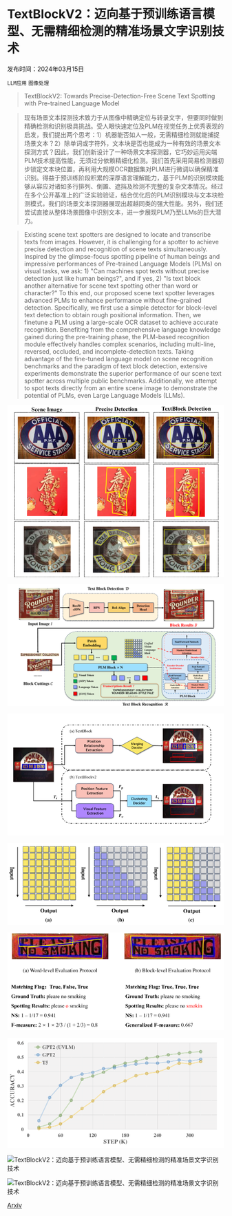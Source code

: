 # TextBlockV2：迈向基于预训练语言模型、无需精细检测的精准场景文字识别技术

发布时间：2024年03月15日

`LLM应用` `图像处理`

> TextBlockV2: Towards Precise-Detection-Free Scene Text Spotting with Pre-trained Language Model

> 现有场景文本探测技术致力于从图像中精确定位与转录文字，但要同时做到精确检测和识别极具挑战。受人眼快速定位及PLM在视觉任务上优秀表现的启发，我们提出两个思考：1）机器能否如人一般，无需精细检测就能捕捉场景文本？2）除单词或字符外，文本块是否也能成为一种有效的场景文本探测方式？因此，我们创新设计了一种场景文本探测器，它巧妙运用尖端PLM技术提高性能，无须过分依赖精细化检测。我们首先采用简易检测器初步锁定文本块位置，再利用大规模OCR数据集对PLM进行微调以确保精准识别。得益于预训练阶段积累的深厚语言理解能力，基于PLM的识别模块能够从容应对诸如多行排列、倒置、遮挡及检测不完整的复杂文本情况。经过在多个公开基准上的广泛实验验证，结合优化后的PLM识别模块与文本块检测模式，我们的场景文本探测器展现出超越同类的强大性能。另外，我们还尝试直接从整体场景图像中识别文本，进一步展现PLM乃至LLMs的巨大潜力。

> Existing scene text spotters are designed to locate and transcribe texts from images. However, it is challenging for a spotter to achieve precise detection and recognition of scene texts simultaneously. Inspired by the glimpse-focus spotting pipeline of human beings and impressive performances of Pre-trained Language Models (PLMs) on visual tasks, we ask: 1) "Can machines spot texts without precise detection just like human beings?", and if yes, 2) "Is text block another alternative for scene text spotting other than word or character?" To this end, our proposed scene text spotter leverages advanced PLMs to enhance performance without fine-grained detection. Specifically, we first use a simple detector for block-level text detection to obtain rough positional information. Then, we finetune a PLM using a large-scale OCR dataset to achieve accurate recognition. Benefiting from the comprehensive language knowledge gained during the pre-training phase, the PLM-based recognition module effectively handles complex scenarios, including multi-line, reversed, occluded, and incomplete-detection texts. Taking advantage of the fine-tuned language model on scene recognition benchmarks and the paradigm of text block detection, extensive experiments demonstrate the superior performance of our scene text spotter across multiple public benchmarks. Additionally, we attempt to spot texts directly from an entire scene image to demonstrate the potential of PLMs, even Large Language Models (LLMs).

![TextBlockV2：迈向基于预训练语言模型、无需精细检测的精准场景文字识别技术](../../../paper_images/2403.10047/x1.png)

![TextBlockV2：迈向基于预训练语言模型、无需精细检测的精准场景文字识别技术](../../../paper_images/2403.10047/x2.png)

![TextBlockV2：迈向基于预训练语言模型、无需精细检测的精准场景文字识别技术](../../../paper_images/2403.10047/x3.png)

![TextBlockV2：迈向基于预训练语言模型、无需精细检测的精准场景文字识别技术](../../../paper_images/2403.10047/x4.png)

![TextBlockV2：迈向基于预训练语言模型、无需精细检测的精准场景文字识别技术](../../../paper_images/2403.10047/x5.png)

![TextBlockV2：迈向基于预训练语言模型、无需精细检测的精准场景文字识别技术](../../../paper_images/2403.10047/x6.png)

![TextBlockV2：迈向基于预训练语言模型、无需精细检测的精准场景文字识别技术](../../../paper_images/2403.10047/x7.png)

![TextBlockV2：迈向基于预训练语言模型、无需精细检测的精准场景文字识别技术](../../../paper_images/2403.10047/x8.png)

[Arxiv](https://arxiv.org/abs/2403.10047)